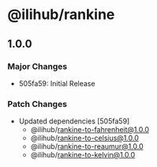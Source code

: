 # @ilihub/rankine

## 1.0.0

### Major Changes

- 505fa59: Initial Release

### Patch Changes

- Updated dependencies [505fa59]
  - @ilihub/rankine-to-fahrenheit@1.0.0
  - @ilihub/rankine-to-celsius@1.0.0
  - @ilihub/rankine-to-reaumur@1.0.0
  - @ilihub/rankine-to-kelvin@1.0.0
